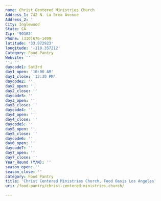 ```yaml
---
name: Christ Centered Ministries Church
Address_1: 742 N. La Brea Avenue
Address_2: ''
City: Inglewood
State: CA
Zip: '90302'
Phone: (310)676-1499
latitude: '33.972923'
longitude: '-118.357212'
Category: Food Pantry
Website: ''
'': ''
daycode1: Sat3rd
day1_open: '10:00 AM'
day1_close: '12:30 PM'
daycode2: ''
day2_open: ''
day2_close: ''
daycode3: ''
day3_open: ''
day3_close: ''
daycode4: ''
day4_open: ''
day4_close: ''
daycode5: ''
day5_open: ''
day5_close: ''
daycode6: ''
day6_open: ''
daycode7: ''
day7_open: ''
day7_close: ''
Year_Round (Y/N): ''
season_open: ''
season_close: ''
category: Food Pantry
title: 'Christ Centered Ministries Church, Food Oasis Los Angeles'
uri: /food-pantry/christ-centered-ministries-church/

---
```

